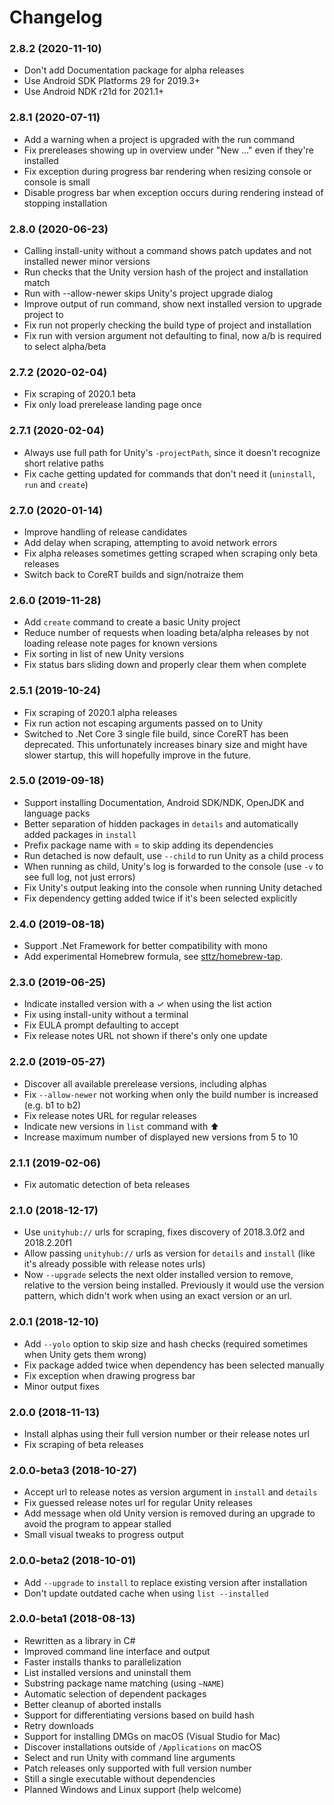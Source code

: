 # Changelog

### 2.8.2 (2020-11-10)
* Don't add Documentation package for alpha releases
* Use Android SDK Platforms 29 for 2019.3+
* Use Android NDK r21d for 2021.1+

### 2.8.1 (2020-07-11)
* Add a warning when a project is upgraded with the run command
* Fix prereleases showing up in overview under "New …" even if they're installed
* Fix exception during progress bar rendering when resizing console or console is small
* Disable progress bar when exception occurs during rendering instead of stopping installation

### 2.8.0 (2020-06-23)
* Calling install-unity without a command shows patch updates and not installed newer minor versions
* Run checks that the Unity version hash of the project and installation match
* Run with --allow-newer skips Unity's project upgrade dialog
* Improve output of run command, show next installed version to upgrade project to
* Fix run not properly checking the build type of project and installation
* Fix run with version argument not defaulting to final, now a/b is required to select alpha/beta

### 2.7.2 (2020-02-04)
* Fix scraping of 2020.1 beta
* Fix only load prerelease landing page once

### 2.7.1 (2020-02-04)
* Always use full path for Unity's `-projectPath`, since it doesn't recognize short relative paths
* Fix cache getting updated for commands that don't need it (`uninstall`, `run` and `create`)

### 2.7.0 (2020-01-14)
* Improve handling of release candidates
* Add delay when scraping, attempting to avoid network errors
* Fix alpha releases sometimes getting scraped when scraping only beta releases
* Switch back to CoreRT builds and sign/notraize them

### 2.6.0 (2019-11-28)
* Add `create` command to create a basic Unity project
* Reduce number of requests when loading beta/alpha releases by not loading release note pages for known versions
* Fix sorting in list of new Unity versions
* Fix status bars sliding down and properly clear them when complete

### 2.5.1 (2019-10-24)
* Fix scraping of 2020.1 alpha releases
* Fix run action not escaping arguments passed on to Unity
* Switched to .Net Core 3 single file build, since CoreRT has been deprecated. This unfortunately increases binary size and might have slower startup, this will hopefully improve in the future.

### 2.5.0 (2019-09-18)
* Support installing Documentation, Android SDK/NDK, OpenJDK and language packs
* Better separation of hidden packages in `details` and automatically added packages in `install`
* Prefix package name with = to skip adding its dependencies
* Run detached is now default, use `--child` to run Unity as a child process
* When running as child, Unity's log is forwarded to the console (use `-v` to see full log, not just errors)
* Fix Unity's output leaking into the console when running Unity detached
* Fix dependency getting added twice if it's been selected explicitly

### 2.4.0 (2019-08-18)
* Support .Net Framework for better compatibility with mono
* Add experimental Homebrew formula, see [sttz/homebrew-tap](https://github.com/sttz/homebrew-tap).

### 2.3.0 (2019-06-25)

* Indicate installed version with a ✓︎ when using the list action
* Fix using install-unity without a terminal
* Fix EULA prompt defaulting to accept
* Fix release notes URL not shown if there's only one update

### 2.2.0 (2019-05-27)

* Discover all available prerelease versions, including alphas
* Fix `--allow-newer` not working when only the build number is increased (e.g. b1 to b2)
* Fix release notes URL for regular releases
* Indicate new versions in `list` command with ⬆︎
* Increase maximum number of displayed new versions from 5 to 10

### 2.1.1 (2019-02-06)

* Fix automatic detection of beta releases

### 2.1.0 (2018-12-17)

* Use `unityhub://` urls for scraping, fixes discovery of 2018.3.0f2 and 2018.2.20f1
* Allow passing `unityhub://` urls as version for `details` and `install` (like it's already possible with release notes urls)
* Now `--upgrade` selects the next older installed version to remove, relative to the version being installed. Previously it would use the version pattern, which didn't work when using an exact version or an url.

### 2.0.1 (2018-12-10)

* Add `--yolo` option to skip size and hash checks (required sometimes when Unity gets them wrong)
* Fix package added twice when dependency has been selected manually
* Fix exception when drawing progress bar
* Minor output fixes

### 2.0.0 (2018-11-13)

* Install alphas using their full version number or their release notes url
* Fix scraping of beta releases

### 2.0.0-beta3 (2018-10-27)

* Accept url to release notes as version argument in `install` and `details`
* Fix guessed release notes url for regular Unity releases
* Add message when old Unity version is removed during an upgrade to avoid the program to appear stalled
* Small visual tweaks to progress output

### 2.0.0-beta2 (2018-10-01)

* Add `--upgrade` to `install` to replace existing version after installation
* Don't update outdated cache when using `list --installed`

### 2.0.0-beta1 (2018-08-13)

* Rewritten as a library in C#
* Improved command line interface and output
* Faster installs thanks to parallelization
* List installed versions and uninstall them
* Substring package name matching (using `~NAME`)
* Automatic selection of dependent packages
* Better cleanup of aborted installs
* Support for differentiating versions based on build hash
* Retry downloads
* Support for installing DMGs on macOS (Visual Studio for Mac)
* Discover installations outside of `/Applications` on macOS
* Select and run Unity with command line arguments
* Patch releases only supported with full version number
* Still a single executable without dependencies
* Planned Windows and Linux support (help welcome)
